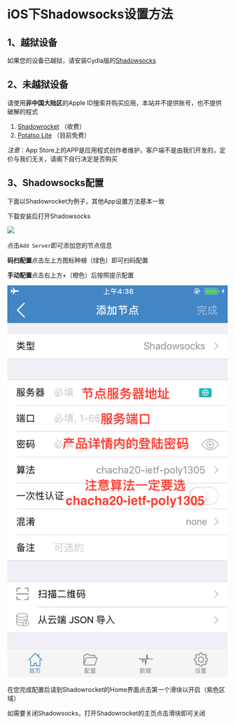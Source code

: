 # iOS下Shadowsocks设置方法

## 1、越狱设备

如果您的设备已越狱，请安装Cydia版的[Shadowsocks](http://apt.thebigboss.org/onepackage.php?bundleid=com.linusyang.shadowsocks)

## 2、未越狱设备

请使用**非中国大陆区**的Apple ID搜索并购买应用，本站并不提供账号，也不提供破解的程式

1. [Shadowrocket](https://itunes.apple.com/us/app/shadowrocket/id932747118?mt=8)
   （收费）
2. [Potatso Lite](https://itunes.apple.com/us/app/potatso-lite/id1239860606?mt=8)
   （目前免费）

_注意_：App Store上的APP是应用程式创作者维护，客户端不是由我们开发的，定价与我们无关，请阁下自行决定是否购买

## 3、Shadowsocks配置

下面以Shadowrocket为例子，其他App设置方法基本一致

下载安装后打开Shadowsocks

[![](https://camo.githubusercontent.com/8b909bacee544008681369da72992b5453bcf18a/68747470733a2f2f6f6f6f2e306f302e6f6f6f2f323031372f30312f30342f353836643039326434326439322e706e67)](https://camo.githubusercontent.com/8b909bacee544008681369da72992b5453bcf18a/68747470733a2f2f6f6f6f2e306f302e6f6f6f2f323031372f30312f30342f353836643039326434326439322e706e67)

点击`Add Server`即可添加您的节点信息

**码扫配置**点击左上方图标种植（绿色）即可扫码配置

**手动配置**点击右上方+（橙色）后按照提示配置

[![](/assets/68747470733a2f2f692e6c6f6c692e6e65742f323031372f31312f30322f353966613832306232356461362e6a706567.jpg)](https://camo.githubusercontent.com/6c59771ec7d66ebe735c48b3cecc5b0179e7dda0/68747470733a2f2f692e6c6f6c692e6e65742f323031372f31312f30322f353966613832306232356461362e6a706567)

在您完成配置后请到Shadowrocket的Home界面点击第一个滑块以开启（紫色区域）

如需要关闭Shadowsocks，打开Shadowrocket的主页点击滑块即可关闭

